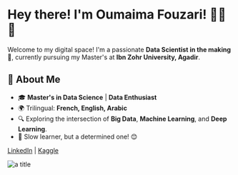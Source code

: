 # Hey there! I'm Oumaima Fouzari! 👩‍💻✨

Welcome to my digital space! I'm a passionate **Data Scientist in the making** 🚀, currently pursuing my Master's at **Ibn Zohr University, Agadir**. 

## 🌟 About Me 
- 🎓 **Master's in Data Science** | **Data Enthusiast**  
- 🌍 Trilingual: **French, English, Arabic**  
- 🔍 Exploring the intersection of **Big Data**, **Machine Learning**, and **Deep Learning**.  
- 🎯 Slow learner, but a determined one! 😊  

[LinkedIn](https://www.linkedin.com/in/oumaima-fouzari/) | [Kaggle](https://www.kaggle.com/oumaimafouzari/)

<img title="a title" src="https://media.giphy.com/media/v1.Y2lkPTc5MGI3NjExZHB1bzBra292aHFnOTE3ajI3ZG8zYXNyZmZhbGszY3Z5MHk5YTVycSZlcD12MV9naWZzX3NlYXJjaCZjdD1n/udhngZK2IFTc4/giphy.gif">
